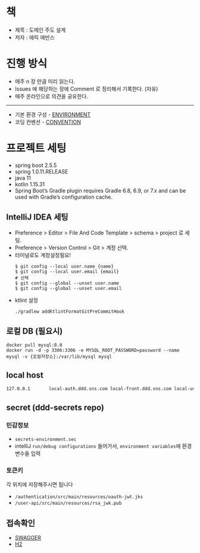# 책

- 제목 : 도메인 주도 설계
- 저자 : 에릭 에반스

# 진행 방식

- 매주 n 장 만큼 미리 읽는다.
- Issues 에 해당하는 장에 Comment 로 정리해서 기록한다. (자유)
- 매주 온라인으로 의견을 공유한다.

----

- 기본 환경 구성 - [ENVIRONMENT](./docs/ENVIRONMENT.md)
- 코딩 컨벤션 - [CONVENTION](./docs/CONVENTION.md)

# 프로젝트 세팅

- spring boot 2.5.5
- spring 1.0.11.RELEASE
- java 11
- kotlin 1.15.31
- Spring Boot’s Gradle plugin requires Gradle 6.8, 6.9, or 7.x and can be used with Gradle’s configuration cache.

## IntelliJ IDEA 세팅

- Preference > Editor > File And Code Template > schema > project 로 세팅.
- Preference > Version Control > Git > 계정 선택.
- 터미널로도 계정설정필요!
    ```shell
    $ git config --local user.name {name}
    $ git config --local user.email {email}
    # 선택
    $ git config --global --unset user.name
    $ git config --global --unset user.email
    ```
- ktlint 설정
  ```shell
  ./gradlew addKtlintFormatGitPreCommitHook
  ```

## 로컬 DB (필요시)

```shell
docker pull mysql:8.0
docker run -d -p 3306:3306 -e MYSQL_ROOT_PASSWORD=password --name mysql -v {로컬저장소}:/var/lib/mysql mysql
```

## local host
```bash
127.0.0.1       local-auth.ddd.sns.com local-front.ddd.sns.com local-user.ddd.sns.com local-article.ddd.sns.com
```

## secret (ddd-secrets repo)
### 민감정보
- `secrets-environment.sec`
- intelliJ `run/debug configurations` 들어가서, `environment variables`에 환경 변수들 입력
### 토큰키
각 위치에 저장해주시면 됩니다
- `/authentication/src/main/resources/oauth-jwt.jks`
- `/user-api/src/main/resources/rsa_jwk.pub`


## 접속확인

- [SWAGGER](http://localhost:10001/swagger-ui/index.html)
- [H2](http://localhost:10001/h2-console/)
